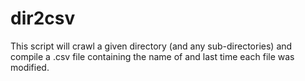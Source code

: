 # dir2csv
This script will crawl a given directory (and any sub-directories) and compile a .csv file containing the name of and last time each file was modified.

